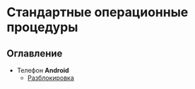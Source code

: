# Стандартные операционные процедуры

## Оглавление

-   Телефон **Android**
    -   [Разблокировка](/android/unlock)
